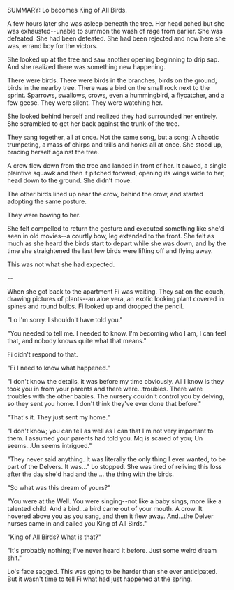 SUMMARY: Lo becomes King of All Birds. 

A few hours later she was asleep beneath the tree. Her head ached but she was exhausted--unable to summon the wash of rage from earlier.  She was defeated. She had been defeated. She had been rejected and now here she was, errand boy for the victors.  

She looked up at the tree and saw another opening beginning to drip sap.  And she realized there was something new happening. 

There were birds.  There were birds in the branches, birds on the ground, birds in the nearby tree.  There was a bird on the small rock next to the sprint.  Sparrows, swallows, crows, even a hummingbird, a flycatcher, and a few geese.  They were silent.  They were watching her.  

She looked behind herself and realized they had surrounded her entirely.  She scrambled to get her back against the trunk of the tree.  

They sang together, all at once. Not the same song, but a song: A chaotic trumpeting, a mass of chirps and trills and honks all at once. She stood up, bracing herself against the tree.  

A crow flew down from the tree and landed in front of her.  It cawed, a single plaintive squawk and then it pitched forward, opening its wings wide to her, head down to the ground.  She didn't move. 

The other birds lined up near the crow, behind the crow, and started adopting the same posture.  

They were bowing to her. 

She felt compelled to return the gesture and executed something like she'd seen in old movies--a courtly bow, leg extended to the front.  She felt as much as she heard the birds start to depart while she was down, and by the time she straightened the last few birds were lifting off and flying away. 

This was not what she had expected. 

--

When she got back to the apartment Fi was waiting.  They sat on the couch, drawing pictures of plants--an aloe vera, an exotic looking plant covered in spines and round bulbs.  Fi looked up and dropped the pencil. 

"Lo I'm sorry. I shouldn't have told you."

"You needed to tell me. I needed to know. I'm becoming who I am, I can feel that, and nobody knows quite what that means."

Fi didn't respond to that. 

"Fi I need to know what happened."

"I don't know the details, it was before my time obviously.  All I know is they took you in from your parents and there were...troubles.  There were troubles with the other babies.  The nursery couldn't control you by delving, so they sent you home.  I don't think they've ever done that before."

"That's it. They just sent my home."

"I don't know; you can tell as well as I can that I'm not very important to them. I assumed your parents had told you. Mq is scared of you; Un seems...Un seems intrigued."

"They never said anything. It was literally the only thing I ever wanted, to be part of the Delvers. It was..." Lo stopped. She was tired of reliving this loss after the day she'd had and the ... the thing with the birds. 

"So what was this dream of yours?"

"You were at the Well.  You were singing--not like a baby sings, more like a talented child. And a bird...a bird came out of your mouth. A crow.  It hovered above you as you sang, and then it flew away. And...the Delver nurses came in and called you King of All Birds."

"King of All Birds? What is that?"

"It's probably nothing; I've never heard it before. Just some weird dream shit."

Lo's face sagged. This was going to be harder than she ever anticipated. But it wasn't time to tell Fi what had just happened at the spring. 